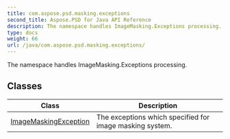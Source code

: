 ```yaml
---
title: com.aspose.psd.masking.exceptions
second_title: Aspose.PSD for Java API Reference
description: The namespace handles ImageMasking.Exceptions processing.
type: docs
weight: 66
url: /java/com.aspose.psd.masking.exceptions/
---
```



The namespace handles ImageMasking.Exceptions processing.


## Classes

| Class | Description |
| --- | --- |
| [ImageMaskingException](../com.aspose.psd.masking.exceptions/imagemaskingexception) | The exceptions which specified for image masking system. |
